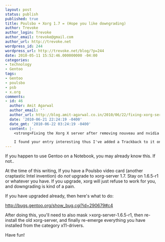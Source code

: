 ```yaml
---
layout: post
status: publish
published: true
title: Poulsbo + Xorg 1.7 = (Hope you like downgrading)
author: Trevoke
author_login: Trevoke
author_email: trevoke@gmail.com
author_url: http://trevoke.net
wordpress_id: 244
wordpress_url: http://trevoke.net/blog/?p=244
date: 2010-05-11 15:52:46.000000000 -04:00
categories:
- technology
- Gentoo
tags:
- Gentoo
- poulsbo
- psb
- x.org
comments:
- id: 46
  author: Amit Agarwal
  author_email: ''
  author_url: http://blog.amit-agarwal.co.in/2010/06/22/fixing-xorg-server-removing-nouveau-nvidia-installing-nvidia-graphics-card/
  date: '2010-06-21 22:24:19 -0400'
  date_gmt: '2010-06-22 03:24:19 -0400'
  content: |-
    <strong>Fixing the Xorg X server after removing nouveau and nvidia and installing a nVidia graphics card....</strong>

    I found your entry interesting thus I've added a Trackback to it on my weblog :)...
---
```

If you happen to use Gentoo on a Notebook, you may already know this. If not..

At the time of this writing, If you have a Poulsbo video card (another craptastic Intel invention) do _not_ upgrade to xorg-server 1.7. Stay on 1.6.5-r1 or whatever you have. If you upgrade, xorg will just refuse to work for you, and downgrading is kind of a pain.

If you have upgraded already, then here's what to do:

http://bugs.gentoo.org/show_bug.cgi?id=290679#c4

After doing this, you'll need to also mask &gt;xorg-server-1.6.5-r1, then re-install the old xorg-server, and finally re-emerge everything you have installed from the category x11-drivers.

Have fun!
